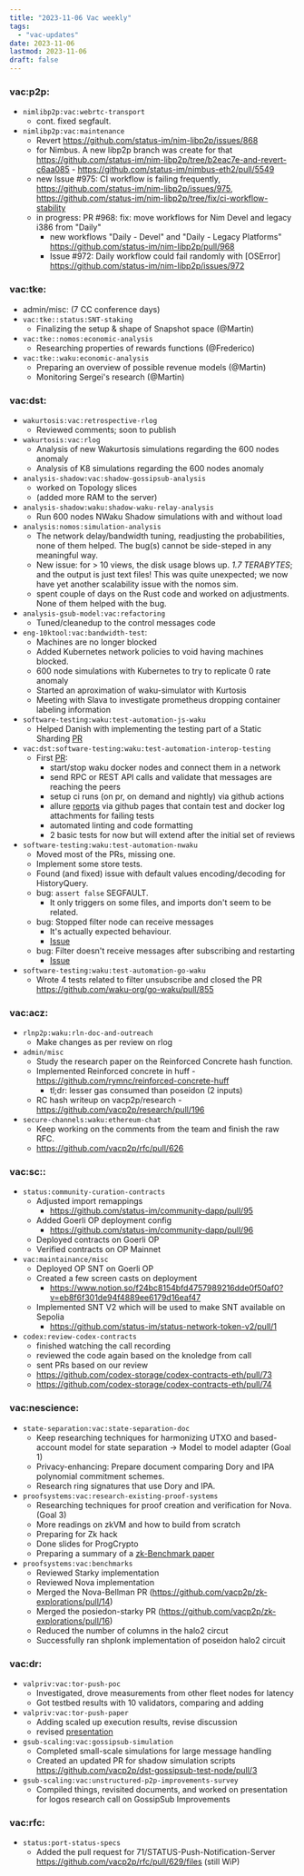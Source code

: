 ```yaml
---
title: "2023-11-06 Vac weekly"
tags:
  - "vac-updates"
date: 2023-11-06
lastmod: 2023-11-06
draft: false
---
```


### vac:p2p:
- `nimlibp2p:vac:webrtc-transport`
    - cont. fixed segfault.
- `nimlibp2p:vac:maintenance`
    - Revert https://github.com/status-im/nim-libp2p/issues/868 
    - for Nimbus. A new libp2p branch was create for that https://github.com/status-im/nim-libp2p/tree/b2eac7e-and-revert-c6aa085 - https://github.com/status-im/nimbus-eth2/pull/5549
    - new Issue #975: CI workflow is failing frequently, https://github.com/status-im/nim-libp2p/issues/975, https://github.com/status-im/nim-libp2p/tree/fix/ci-workflow-stability
    - in progress: PR #968: fix: move workflows for Nim Devel and legacy i386 from "Daily"
        - new workflows "Daily - Devel" and "Daily - Legacy Platforms" https://github.com/status-im/nim-libp2p/pull/968
        - Issue #972: Daily workflow could fail randomly with [OSError] https://github.com/status-im/nim-libp2p/issues/972

### vac:tke:
  - admin/misc: (7 CC conference days)
  - `vac:tke::status:SNT-staking`
    - Finalizing the setup & shape of Snapshot space (@Martin)
  - `vac:tke::nomos:economic-analysis`
    - Researching properties of rewards functions (@Frederico)
  - `vac:tke::waku:economic-analysis`
    - Preparing an overview of possible revenue models (@Martin)
    - Monitoring Sergei's research (@Martin)

### vac:dst:
- `wakurtosis:vac:retrospective-rlog`
    - Reviewed comments; soon to publish
- `wakurtosis:vac:rlog`
    - Analysis of new Wakurtosis simulations regarding the 600 nodes anomaly
    - Analysis of K8 simulations regarding the 600 nodes anomaly
- `analysis-shadow:vac:shadow-gossipsub-analysis`
    - worked on Topology slices
    - (added more RAM to the server)
- `analysis-shadow:waku:shadow-waku-relay-analysis`
    - Run 600 nodes NWaku Shadow simulations with and without load
- `analysis:nomos:simulation-analysis`
    - The network delay/bandwidth tuning, readjusting the probabilities, none of them helped. The bug(s) cannot be side-steped in any meaningful way.
    - New issue: for > 10 views, the disk usage blows up. *1.7 TERABYTES*; and the output is just text files! This was quite unexpected; we now have yet another scalability issue with the nomos sim.
    - spent couple of days on the Rust code and worked on adjustments. None of them helped with the bug.
- `analysis-gsub-model:vac:refactoring`
    - Tuned/cleanedup to the control messages code
- `eng-10ktool:vac:bandwidth-test`:
    - Machines are no longer blocked
    - Added Kubernetes network policies to void having machines blocked.
    - 600 node simulations with Kubernetes to try to replicate 0 rate anomaly
    - Started an aproximation of waku-simulator with Kurtosis
    - Meeting with Slava to investigate prometheus dropping container labeling information
- `software-testing:waku:test-automation-js-waku`
    - Helped Danish with implementing the testing part of a Static Sharding [PR](https://github.com/waku-org/js-waku/pull/1697/commits/762bc5ad6ecad1d41a4aa6ca9bd6e2832a4779ee)
- `vac:dst:software-testing:waku:test-automation-interop-testing`
    - First [PR](https://github.com/waku-org/waku-interop-tests/pull/1#pullrequestreview-1714207334):
        - start/stop waku docker nodes and connect them in a network
        - send RPC or REST API calls and validate that messages are reaching the peers
        - setup ci runs (on pr, on demand and nightly) via github actions
        - allure [reports](https://waku-org.github.io/waku-interop-tests/4/) via github pages that contain test and docker log attachments for failing tests
        - automated linting and code formatting
        - 2 basic tests for now but will extend after the initial set of reviews
- `software-testing:waku:test-automation-nwaku`
    - Moved most of the PRs, missing one.
    - Implement some store tests.
    - Found (and fixed) issue with default values encoding/decoding for HistoryQuery.
    - bug: `assert false` SEGFAULT.
        - It only triggers on some files, and imports don't seem to be related.
    - bug: Stopped filter node can receive messages
        - It's actually expected behaviour.
        - [Issue](https://github.com/waku-org/nwaku/issues/2178)
    - bug: Filter doesn't receive messages after subscribing and restarting
        - [Issue](https://github.com/waku-org/nwaku/issues/2175)
- `software-testing:waku:test-automation-go-waku`
    - Wrote 4 tests related to filter unsubscribe and closed the PR https://github.com/waku-org/go-waku/pull/855

### vac:acz:
- `rlnp2p:waku:rln-doc-and-outreach`
    - Make changes as per review on rlog
- `admin/misc`
    - Study the research paper on the Reinforced Concrete hash function.
    - Implemented Reinforced concrete in huff - https://github.com/rymnc/reinforced-concrete-huff
        - tl;dr: lesser gas consumed than  poseidon (2 inputs)
    - RC hash writeup on vacp2p/research - https://github.com/vacp2p/research/pull/196
- `secure-channels:waku:ethereum-chat`
    - Keep working on the comments from the team and finish the raw RFC.
    - https://github.com/vacp2p/rfc/pull/626

### vac:sc::
- `status:community-curation-contracts`
    - Adjusted import remappings
        - https://github.com/status-im/community-dapp/pull/95
    - Added Goerli OP deployment config
        - https://github.com/status-im/community-dapp/pull/96
    - Deployed contracts on Goerli OP
    - Verified contracts on OP Mainnet
- `vac:maintainance/misc`
    - Deployed OP SNT on Goerli OP
    - Created a few screen casts on deployment
        - https://www.notion.so/f24bc8154bfd4757989216dde0f50af0?v=eb8f6f301de94f4889ee6179d16eaf47
    - Implemented SNT V2 which will be used to make SNT available on Sepolia
        - https://github.com/status-im/status-network-token-v2/pull/1
- `codex:review-codex-contracts`
    - finished watching the call recording
    - reviewed the code again based on the knoledge from call
    - sent PRs based on our review
    - https://github.com/codex-storage/codex-contracts-eth/pull/73
    - https://github.com/codex-storage/codex-contracts-eth/pull/74

### vac:nescience:
- `state-separation:vac:state-separation-doc`
   - Keep researching techniques for harmonizing UTXO and based-account model for state separation -> Model to model adapter (Goal 1)
   - Privacy-enhancing: Prepare document comparing Dory and IPA polynomial commitment schemes.
   - Research ring signatures that use Dory and IPA.
- `proofsystems:vac:research-existing-proof-systems`
   - Researching techniques for proof creation and verification for Nova. (Goal 3)
   - More readings on zkVM and how to build from scratch
   - Preparing for Zk hack
   - Done slides for ProgCrypto
   - Preparing a summary of a [zk-Benchmark paper](https://eprint.iacr.org/2023/1503.pdf)
- `proofsystems:vac:benchmarks`
   - Reviewed Starky implementation
   - Reviewed Nova implementation
   - Merged the Nova-Bellman PR (https://github.com/vacp2p/zk-explorations/pull/14)
   - Merged the posiedon-starky PR (https://github.com/vacp2p/zk-explorations/pull/16)
   - Reduced the number of columns in the halo2 circut
   - Successfully ran shplonk implementation of poseidon halo2 circuit

### vac:dr:
- `valpriv:vac:tor-push-poc`
    - Investigated, drove measurements from other fleet nodes for latency
    - Got testbed results with 10 validators, comparing and adding
- `valpriv:vac:tor-push-paper`
    - Adding scaled up execution results, revise discussion
    - revised [presentation](https://docs.google.com/presentation/d/10icRYX3qh_B7B1bOzDSxX6QVOLru7QsCAO8K3RXLpyg/edit?usp=sharing)
- `gsub-scaling:vac:gossipsub-simulation`
  - Completed small-scale simulations for large message handling
  - Created an updated PR for shadow simulation scripts  https://github.com/vacp2p/dst-gossipsub-test-node/pull/3
- `gsub-scaling:vac:unstructured-p2p-improvements-survey`
  - Compiled things, revisited documents, and worked on presentation for logos research call on GossipSub Improvements

### vac:rfc:
- `status:port-status-specs`
    - Added the pull request for 71/STATUS-Push-Notification-Server https://github.com/vacp2p/rfc/pull/629/files (still WiP)

